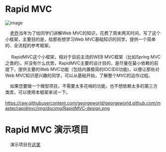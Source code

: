# Rapid MVC
![image](https://raw.githubusercontent.com/georgeworld/georgeworld.github.com/master/rapidmvc/img/rapid-mvc-logo.png)<br>  

&nbsp;&nbsp;&nbsp;&nbsp;[老乔](http://www.georgeinfo.com)当年为了给同学们讲解Web MVC的知识，花费了周末两天时间，写了这个小框架，主要目的是，给那些想学习Web MVC基础知识的同学，提供一个简单的、全流程的参考框架。<br>  
  &nbsp;&nbsp;&nbsp;&nbsp; RapidMVC这个小框架，相对于目前主流的WEB MVC框架（比如Spring MVC之类的)，并没有什么优势，RapidMVC主要的设计目的，是尽量在最小依赖的前提下，提供主要的Web MVC功能（包括内置极简的IOC(DI)功能)，以便让那些对Web MVC知识感兴趣的同学，可以从基础开始，了解整个MVC的运作过程。<br>
  
  &nbsp;&nbsp;&nbsp;&nbsp;如果您要做一个微型项目，不需要太多花哨的功能，也不想依赖太多的第三方类库，可以使用本框架来试一下。<br>  
  https://raw.githubusercontent.com/georgeworld/georgeworld.github.com/master/rapidmvc/img/docimg/RapidMVC-design.png <br> 
# Rapid MVC 演示项目
  &nbsp;&nbsp;&nbsp;&nbsp;演示项目在[这里](https://github.com/georgeworld/rapidmvc-demo)
